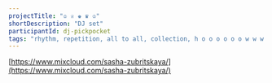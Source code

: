 ```yaml
---
projectTitle: "♔ ♕ ♚ ♛ ♔"
shortDescription: "DJ set"
participantId: dj-pickpocket
tags: "rhythm, repetition, all to all, collection, h o o o o o o w w w w w l, intimate interfaces, political dancefloor, yesterday's unalienated celebration"
---
```


[https://www.mixcloud.com/sasha-zubritskaya/](https://www.mixcloud.com/sasha-zubritskaya/)
